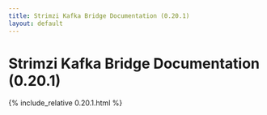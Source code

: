 ```yaml
---
title: Strimzi Kafka Bridge Documentation (0.20.1)
layout: default
---
```


<h1 >Strimzi Kafka Bridge Documentation (0.20.1)</h1>

{% include_relative 0.20.1.html %}
